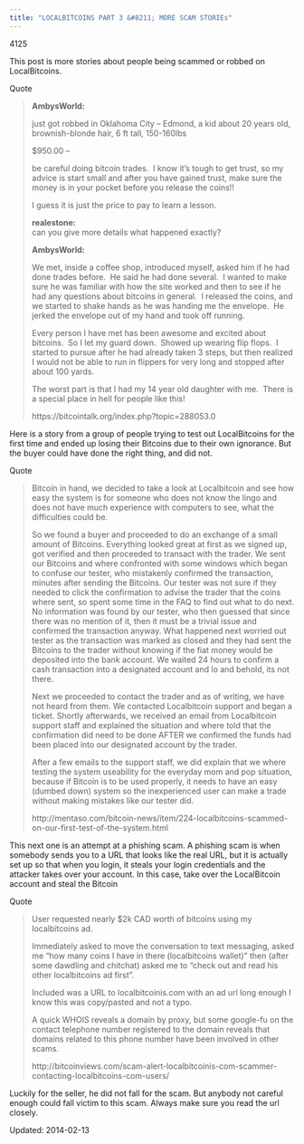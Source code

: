 ```yaml
---
title: "LOCALBITCOINS PART 3 &#8211; MORE SCAM STORIEs"
---
```

4125


<p>This post is more stories about people being scammed or robbed on LocalBitcoins.</p>
<div>
<div>Quote</div>
</div>
<blockquote><p><strong>AmbysWorld:</strong></p>
<p>just got robbed in Oklahoma City &#8211; Edmond, a kid about 20 years old, brownish-blonde hair, 6 ft tall, 150-160lbs</p>
<p>$950.00 &#8211;</p>
<p>be careful doing bitcoin trades.  I know it&#8217;s tough to get trust, so my advice is start small and after you have gained trust, make sure the money is in your pocket before you release the coins!!</p>
<p>I guess it is just the price to pay to learn a lesson.</p>
<p><strong>realestone:</strong><br/>
can you give more details what happened exactly?</p>
<p><strong>AmbysWorld:</strong></p>
<p>We met, inside a coffee shop, introduced myself, asked him if he had done trades before.  He said he had done several.  I wanted to make sure he was familiar with how the site worked and then to see if he had any questions about bitcoins in general.  I released the coins, and we started to shake hands as he was handing me the envelope.  He jerked the envelope out of my hand and took off running.</p>
<p>Every person I have met has been awesome and excited about bitcoins.  So I let my guard down.  Showed up wearing flip flops.  I started to pursue after he had already taken 3 steps, but then realized I would not be able to run in flippers for very long and stopped after about 100 yards.</p>
<p>The worst part is that I had my 14 year old daughter with me.  There is a special place in hell for people like this!</p>
<p>https://bitcointalk.org/index.php?topic=288053.0</p></blockquote>
<p>Here is a story from a group of people trying to test out LocalBitcoins for the first time and ended up losing their Bitcoins due to their own ignorance. But the buyer could have done the right thing, and did not.</p>
<div>
<div>Quote</div>
</div>
<blockquote><p>Bitcoin in hand, we decided to take a look at Localbitcoin and see how easy the system is for someone who does not know the lingo and does not have much experience with computers to see, what the difficulties could be.</p>
<p>So we found a buyer and proceeded to do an exchange of a small amount of Bitcoins. Everything looked great at first as we signed up, got verified and then proceeded to transact with the trader. We sent our Bitcoins and where confronted with some windows which began to confuse our tester, who mistakenly confirmed the transaction, minutes after sending the Bitcoins. Our tester was not sure if they needed to click the confirmation to advise the trader that the coins where sent, so spent some time in the FAQ to find out what to do next. No information was found by our tester, who then guessed that since there was no mention of it, then it must be a trivial issue and confirmed the transaction anyway. What happened next worried out tester as the transaction was marked as closed and they had sent the Bitcoins to the trader without knowing if the fiat money would be deposited into the bank account. We waited 24 hours to confirm a cash transaction into a designated account and lo and behold, its not there.</p>
<p>Next we proceeded to contact the trader and as of writing, we have not heard from them. We contacted Localbitcoin support and began a ticket. Shortly afterwards, we received an email from Localbitcoin support staff and explained the situation and where told that the confirmation did need to be done AFTER we confirmed the funds had been placed into our designated account by the trader.</p>
<p>After a few emails to the support staff, we did explain that we where testing the system useability for the everyday mom and pop situation, because if Bitcoin is to be used properly, it needs to have an easy (dumbed down) system so the inexperienced user can make a trade without making mistakes like our tester did.</p>
<p>http://mentaso.com/bitcoin-news/item/224-localbitcoins-scammed-on-our-first-test-of-the-system.html</p></blockquote>
<p>This next one is an attempt at a phishing scam. A phishing scam is when somebody sends you to a URL that looks like the real URL, but it is actually set up so that when you login, it steals your login credentials and the attacker takes over your account. In this case, take over the LocalBitcoin account and steal the Bitcoin</p>
<div>
<div>Quote</div>
</div>
<blockquote><p>User requested nearly $2k CAD worth of bitcoins using my localbitcoins ad.</p>
<p>Immediately asked to move the conversation to text messaging, asked me “how many coins I have in there (localbitcoins wallet)” then (after some dawdling and chitchat) asked me to “check out and read his other localbitcoins ad first”.</p>
<p>Included was a URL to localbitcoinis.com with an ad url long enough I know this was copy/pasted and not a typo.</p>
<p>A quick WHOIS reveals a domain by proxy, but some google-fu on the contact telephone number registered to the domain reveals that domains related to this phone number have been involved in other scams.</p>
<p>http://bitcoinviews.com/scam-alert-localbitcoinis-com-scammer-contacting-localbitcoins-com-users/</p></blockquote>
<p>Luckily for the seller, he did not fall for the scam. But anybody not careful enough could fall victim to this scam. Always make sure you read the url closely.</p>

Updated: 2014-02-13

